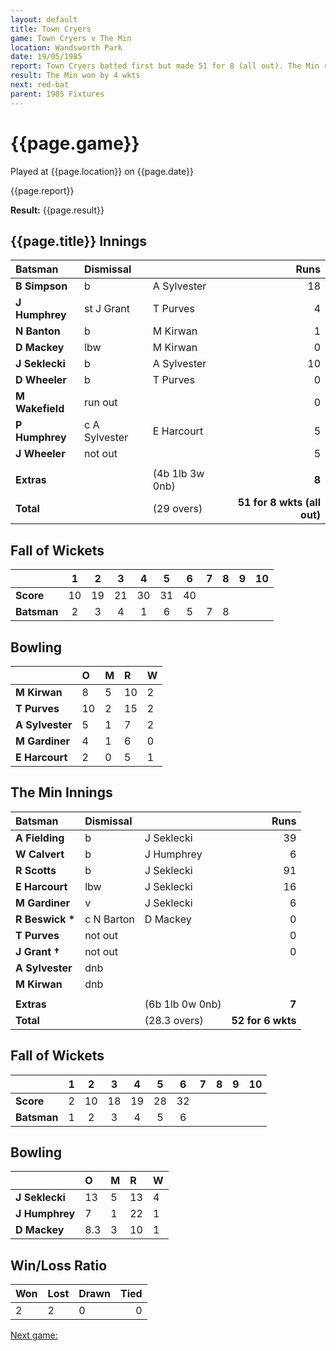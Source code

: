 ```yaml
---
layout: default
title: Town Cryers
game: Town Cryers v The Min
location: Wandsworth Park
date: 19/05/1985
report: Town Cryers batted first but made 51 for 8 (all out). The Min replied with 52 for 6 wkts.
result: The Min won by 4 wkts
next: red-bat
parent: 1985 Fixtures
---
```


# {{page.game}}

Played at {{page.location}} on {{page.date}}

{{page.report}}

**Result:** {{page.result}}

## {{page.title}} Innings

| Batsman | Dismissal |  | Runs |
|:---|:---|---|---:|
| **B Simpson** | b | A Sylvester | 18 | 
| **J Humphrey** | st J Grant | T Purves | 4 | 
| **N Banton** | b | M Kirwan | 1 | 
| **D Mackey** | lbw | M Kirwan | 0 | 
| **J Seklecki** | b | A Sylvester | 10 | 
| **D Wheeler** | b | T Purves | 0 | 
| **M Wakefield** | run out |  | 0 | 
| **P Humphrey** | c A Sylvester | E Harcourt | 5 | 
| **J Wheeler** | not out |  | 5 | 
|  |  |  |  |
| **Extras** | | (4b 1lb 3w 0nb) | **8** | 
| **Total** | | (29 overs) | **51 for 8 wkts (all out)** | 

## Fall of Wickets

| | 1 | 2 | 3 | 4 | 5 | 6 | 7 | 8 | 9 | 10 |
|---|:---:|:---:|:---:|:---:|:---:|:---:|:---:|:---:|:---:|:---:|
| **Score** | 10 | 19 | 21 | 30 | 31 | 40 |  |  |  |  |
| **Batsman** | 2 | 3 | 4 | 1 | 6 | 5 | 7 | 8 |  |  |  |

## Bowling

| | O | M | R | W |
|---|:---|:---|:---|:---|
| **M Kirwan** | 8 | 5 | 10 | 2 | 
| **T Purves** | 10 | 2 | 15 | 2 | 
| **A Sylvester** | 5 | 1 | 7 | 2 | 
| **M Gardiner** | 4 | 1 | 6 | 0 | 
| **E Harcourt** | 2 | 0 | 5 | 1 |

## The Min Innings

| Batsman | Dismissal |  | Runs |
|:---|:---|---|---:|
| **A Fielding** | b | J Seklecki | 39 | 
| **W Calvert** | b | J Humphrey | 6 | 
| **R Scotts** | b | J Seklecki | 91 | 
| **E Harcourt** | lbw | J Seklecki | 16 | 
| **M Gardiner** | v | J Seklecki | 6 | 
| **R Beswick &#42;** | c N Barton | D Mackey | 0 | 
| **T Purves** | not out |  | 0 | 
| **J Grant &#8224;** | not out |  | 0 | 
| **A Sylvester** | dnb |  |  | 
| **M Kirwan** | dnb |  |  | 
|  |  |  |  |
| **Extras** | | (6b 1lb 0w 0nb) | **7** | 
| **Total** | | (28.3 overs) | **52 for 6 wkts** | 

## Fall of Wickets

| | 1 | 2 | 3 | 4 | 5 | 6 | 7 | 8 | 9 | 10 |
|---|:---:|:---:|:---:|:---:|:---:|:---:|:---:|:---:|:---:|:---:|
| **Score** | 2 | 10 | 18 | 19 | 28 | 32 |  |  |  |  | 
| **Batsman** | 1 | 2 | 3 | 4 | 5 | 6 |  |  |  |  | 

## Bowling

| | O | M | R | W |
|---|:---|:---|:---|:---|
| **J Seklecki** | 13 | 5 | 13 | 4 | 
| **J Humphrey** | 7 | 1 | 22 | 1 | 
| **D Mackey** | 8.3 | 3 | 10 | 1 | 

## Win/Loss Ratio

| Won | Lost | Drawn | Tied |
|:---|:---|:---|---:|
| 2 | 2 | 0 | 0 |

[Next game:]({{page.next}})